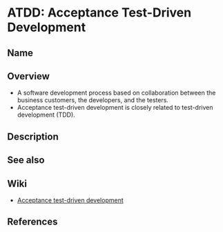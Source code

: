 # ATDD: Acceptance Test-Driven Development

## Name

## Overview
- A software development process based on collaboration between the business customers, the developers, and the testers.
- Acceptance test-driven development is closely related to test-driven development (TDD).

## Description

## See also

## Wiki
- [Acceptance test-driven development](https://en.wikipedia.org/wiki/Acceptance_test-driven_development)

## References
